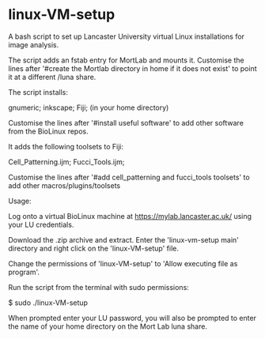 # linux-VM-setup
A bash script to set up Lancaster University virtual Linux installations for image analysis. 

The script adds an fstab entry for MortLab and mounts it. Customise the lines after '#create the Mortlab directory in home if it does not exist' to point it at a different /luna share.

The script installs:

gnumeric;
inkscape;
Fiji; (in your home directory)

Customise the lines after '#install useful software' to add other software from the BioLinux repos.

It adds the following toolsets to Fiji:

Cell_Patterning.ijm;
Fucci_Tools.ijm;

Customise the lines after '#add cell_patterning and fucci_tools toolsets' to add other macros/plugins/toolsets

Usage:

Log onto a virtual BioLinux machine at https://mylab.lancaster.ac.uk/ using your LU credentials.

Download the .zip archive and extract. Enter the 'linux-vm-setup main' directory and right click on the 'linux-VM-setup' file.

Change the permissions of 'linux-VM-setup' to 'Allow executing file as program'.

Run the script from the terminal with sudo permissions:

$ sudo ./linux-VM-setup

When prompted enter your LU password, you will also be prompted to enter the name of your home directory on the Mort Lab luna share.



